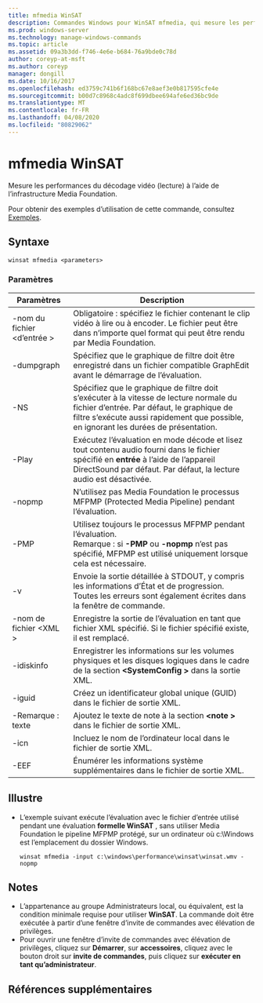```yaml
---
title: mfmedia WinSAT
description: Commandes Windows pour WinSAT mfmedia, qui mesure les performances du décodage vidéo (lecture) à l’aide de l’infrastructure Media Foundation.
ms.prod: windows-server
ms.technology: manage-windows-commands
ms.topic: article
ms.assetid: 09a3b3dd-f746-4e6e-b684-76a9bde0c78d
author: coreyp-at-msft
ms.author: coreyp
manager: dongill
ms.date: 10/16/2017
ms.openlocfilehash: ed3759c741b6f168bc67e8aef3e0b817595cfe4e
ms.sourcegitcommit: b00d7c8968c4adc8f699dbee694afe6ed36bc9de
ms.translationtype: MT
ms.contentlocale: fr-FR
ms.lasthandoff: 04/08/2020
ms.locfileid: "80829062"
---
```

# <a name="winsat-mfmedia"></a>mfmedia WinSAT



Mesure les performances du décodage vidéo (lecture) à l’aide de l’infrastructure Media Foundation.

Pour obtenir des exemples d’utilisation de cette commande, consultez [Exemples](#BKMK_examples).

## <a name="syntax"></a>Syntaxe

```
winsat mfmedia <parameters>
```

### <a name="parameters"></a>Paramètres

|Paramètres|Description|
|----------|-----------|
|-nom du fichier \<d’entrée >|Obligatoire : spécifiez le fichier contenant le clip vidéo à lire ou à encoder. Le fichier peut être dans n’importe quel format qui peut être rendu par Media Foundation.|
|-dumpgraph|Spécifiez que le graphique de filtre doit être enregistré dans un fichier compatible GraphEdit avant le démarrage de l’évaluation.|
|-NS|Spécifiez que le graphique de filtre doit s’exécuter à la vitesse de lecture normale du fichier d’entrée. Par défaut, le graphique de filtre s’exécute aussi rapidement que possible, en ignorant les durées de présentation.|
|-Play|Exécutez l’évaluation en mode décode et lisez tout contenu audio fourni dans le fichier spécifié en **entrée** à l’aide de l’appareil DirectSound par défaut. Par défaut, la lecture audio est désactivée.|
|-nopmp|N’utilisez pas Media Foundation le processus MFPMP (Protected Media Pipeline) pendant l’évaluation.|
|-PMP|Utilisez toujours le processus MFPMP pendant l’évaluation.</br>Remarque : si **-PMP** ou **-nopmp** n’est pas spécifié, MFPMP est utilisé uniquement lorsque cela est nécessaire.|
|-v|Envoie la sortie détaillée à STDOUT, y compris les informations d’État et de progression. Toutes les erreurs sont également écrites dans la fenêtre de commande.|
|-nom de fichier \<XML >|Enregistre la sortie de l’évaluation en tant que fichier XML spécifié. Si le fichier spécifié existe, il est remplacé.|
|-idiskinfo|Enregistrer les informations sur les volumes physiques et les disques logiques dans le cadre de la section **\<SystemConfig >** dans la sortie XML.|
|-iguid|Créez un identificateur global unique (GUID) dans le fichier de sortie XML.|
|-Remarque : texte|Ajoutez le texte de note à la section **\<note >** dans le fichier de sortie XML.|
|-icn|Incluez le nom de l’ordinateur local dans le fichier de sortie XML.|
|-EEF|Énumérer les informations système supplémentaires dans le fichier de sortie XML.|

## <a name="examples"></a><a name=BKMK_examples></a>Illustre

- L’exemple suivant exécute l’évaluation avec le fichier d’entrée utilisé pendant une évaluation **formelle WinSAT** , sans utiliser Media Foundation le pipeline MFPMP protégé, sur un ordinateur où c:\Windows est l’emplacement du dossier Windows.  
  ```
  winsat mfmedia -input c:\windows\performance\winsat\winsat.wmv -nopmp
  ```

## <a name="remarks"></a>Notes

-   L’appartenance au groupe Administrateurs local, ou équivalent, est la condition minimale requise pour utiliser **WinSAT**. La commande doit être exécutée à partir d’une fenêtre d’invite de commandes avec élévation de privilèges.
-   Pour ouvrir une fenêtre d’invite de commandes avec élévation de privilèges, cliquez sur **Démarrer**, sur **accessoires**, cliquez avec le bouton droit sur **invite de commandes**, puis cliquez sur **exécuter en tant qu’administrateur**.

## <a name="additional-references"></a>Références supplémentaires

